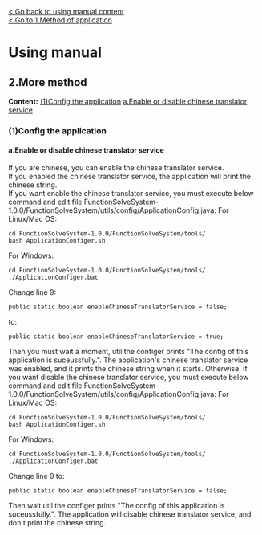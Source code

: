 [< Go back to using manual content](../Using-manual.md)\
[< Go to 1.Method of application](Method-of-application.md)
# Using manual
## 2.More method

**Content:**
[(1)Config the application](#config-the-application)
    [a.Enable or disable chinese translator service](#enable-disable-chinese-translator-service)

### (1)Config the application
#### a.Enable or disable chinese translator service
If you are chinese, you can enable the chinese translator service.\
If you enabled the chinese translator service, the application will print the chinese string.\
If you want enable the chinese translator service, you must execute below command and edit file FunctionSolveSystem-1.0.0/FunctionSolveSystem/utils/config/ApplicationConfig.java:
For Linux/Mac OS:
```
cd FunctionSolveSystem-1.0.0/FunctionSolveSystem/tools/
bash ApplicationConfiger.sh
```
For Windows:
```
cd FunctionSolveSystem-1.0.0/FunctionSolveSystem/tools/
./ApplicationConfiger.bat
```
Change line 9:
```
public static boolean enableChineseTranslatorService = false;
```
to:
```
public static boolean enableChineseTranslatorService = true;
```
Then you must wait a moment, util the configer prints "The config of this application is suceussfully.".
The application's chinese translator service was enabled, and it prints the chinese string when it starts.
Otherwise, if you want disable the chinese translator service, you must execute below command and edit file FunctionSolveSystem-1.0.0/FunctionSolveSystem/utils/config/ApplicationConfig.java:
For Linux/Mac OS:
```
cd FunctionSolveSystem-1.0.0/FunctionSolveSystem/tools/
bash ApplicationConfiger.sh
```
For Windows:
```
cd FunctionSolveSystem-1.0.0/FunctionSolveSystem/tools/
./ApplicationConfiger.bat
```
Change line 9 to:
```
public static boolean enableChineseTranslatorService = false;
```
Then wait util the configer prints "The config of this application is suceussfully.".
The application will disable chinese translator service, and don't print the chinese string.
